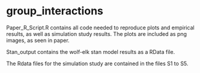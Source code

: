 # group_interactions

Paper_R_Script.R contains all code needed to reproduce plots and empirical results, as well as simulation study results. 
The plots are included as png images, as seen in paper.

Stan_output contains the wolf-elk stan model results as a RData file. 

The Rdata files for the simulation study are contained in the files S1 to S5.
